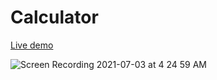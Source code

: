 # Calculator
[Live demo](https://yafet-segid.github.io/Calculator/)

![Screen Recording 2021-07-03 at 4 24 59 AM](https://user-images.githubusercontent.com/83928646/124349855-01c33300-dbb7-11eb-9e8d-addcbcd05fc9.gif)

